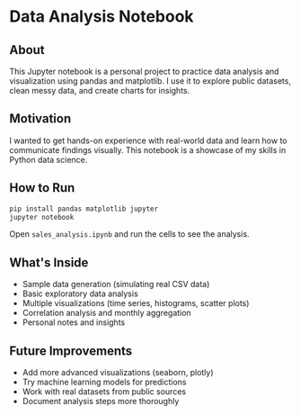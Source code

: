 # Data Analysis Notebook

## About
This Jupyter notebook is a personal project to practice data analysis and visualization using pandas and matplotlib. I use it to explore public datasets, clean messy data, and create charts for insights.

## Motivation
I wanted to get hands-on experience with real-world data and learn how to communicate findings visually. This notebook is a showcase of my skills in Python data science.

## How to Run
```powershell
pip install pandas matplotlib jupyter
jupyter notebook
```

Open `sales_analysis.ipynb` and run the cells to see the analysis.

## What's Inside
- Sample data generation (simulating real CSV data)
- Basic exploratory data analysis
- Multiple visualizations (time series, histograms, scatter plots)
- Correlation analysis and monthly aggregation
- Personal notes and insights

## Future Improvements
- Add more advanced visualizations (seaborn, plotly)
- Try machine learning models for predictions
- Work with real datasets from public sources
- Document analysis steps more thoroughly
